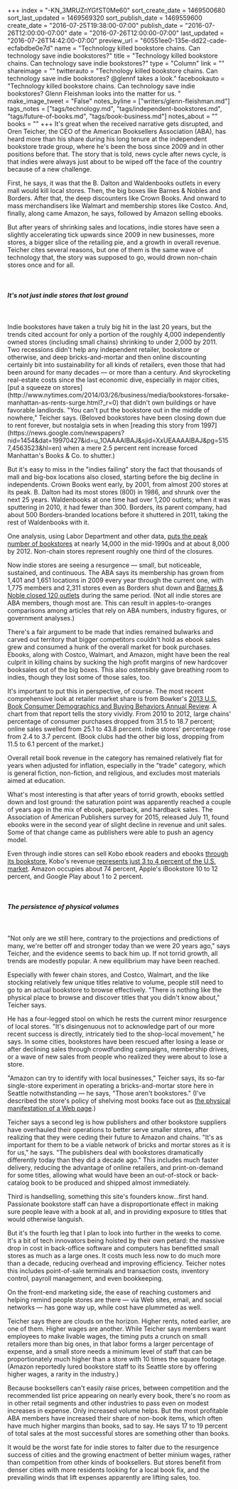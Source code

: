 +++
index = "-KN_3MRUZnYGfST0Me60"
sort_create_date = 1469500680
sort_last_updated = 1469569320
sort_publish_date = 1469559600
create_date = "2016-07-25T19:38:00-07:00"
publish_date = "2016-07-26T12:00:00-07:00"
date = "2016-07-26T12:00:00-07:00"
last_updated = "2016-07-26T14:42:00-07:00"
preview_url = "60551ee0-135e-dd22-cade-ecfabdbe0e7d"
name = "Technology killed bookstore chains. Can technology save indie bookstores?"
title = "Technology killed bookstore chains. Can technology save indie bookstores?"
type = "Column"
link = ""
shareimage = ""
twitterauto = "Technology killed bookstore chains. Can technology save indie bookstores? @glennf takes a look."
facebookauto = "Technology killed bookstore chains. Can technology save indie bookstores? Glenn Fleishman looks into the matter for us. "
make_image_tweet = "False"
notes_byline = ["writers/glenn-fleishman.md"]
tags_notes = ["tags/technology.md", "tags/independent-bookstores.md", "tags/future-of-books.md", "tags/book-business.md"]
notes_about = ""
books = ""
+++
It's great when the received narrative gets disrupted, and Oren Teicher, the CEO of the American Booksellers Association (ABA), has heard more than his share during his long tenure at the independent bookstore trade group, where he's been the boss since 2009 and in other positions before that. The story that is told, news cycle after news cycle, is that indies were always just about to be wiped off the face of the country because of a new challenge.

First, he says, it was that the B. Dalton and Waldenbooks outlets in every mall would kill local stores. Then, the big boxes like Barnes &amp; Nobles and Borders. After that, the deep discounters like Crown Books. And onward to mass merchandisers like Walmart and membership stores like Costco. And, finally, along came Amazon, he says, followed by Amazon selling ebooks.

But after years of shrinking sales and locations, indie stores have seen a slightly accelerating tick upwards since 2009 in new businesses, more stores, a bigger slice of the retailing pie, and a growth in overall revenue. Teicher cites several reasons, but one of them is the same wave of technology that, the story was supposed to go, would drown non-chain stores once and for all.

<br>
<h5>It's not just indie stores that lost ground</h5>
<br>

<p class="noindent">Indie bookstores have taken a truly big hit in the last 20 years, but the trends cited account for only a portion of the roughly 4,000 independently owned stores (including small chains) shrinking to under 2,000 by 2011. Two recessions didn't help any independent retailer, bookstore or otherwise, and deep bricks-and-mortar and then online discounting certainly bit into sustainability for all kinds of retailers, even those that had been around for many decades &mdash; or more than a century. And skyrocketing real-estate costs since the last economic dive, especially in major cities, [put a squeeze on stores](http://www.nytimes.com/2014/03/26/business/media/bookstores-forsake-manhattan-as-rents-surge.html?_r=0) that didn't own buildings or have favorable landlords. "You can't put the bookstore out in the middle of nowhere," Teicher says. (Beloved bookstores have been closing down due to rent forever, but nostalgia sets in when [reading this story from 1997](https://news.google.com/newspapers?nid=1454&dat=19970427&id=u_1OAAAAIBAJ&sjid=XxUEAAAAIBAJ&pg=5157,4563523&hl=en) when a mere 2.5 percent rent increase forced Manhattan's Books & Co. to shutter.)</p>

But it's easy to miss in the "indies failing" story the fact that thousands of mall and big-box locations also closed, starting before the big decline in independents. Crown Books went early, by 2001, from almost 200 stores at its peak. B. Dalton had its most stores (800) in 1986, and shrunk over the next 25 years. Waldenbooks at one time had over 1,200 outlets; when it was sputtering in 2010, it had fewer than 300. Borders, its parent company, had about 500 Borders-branded locations before it shuttered in 2011, taking the rest of Waldenbooks with it.

One analysis, using Labor Department and other data, [puts the peak number of bookstores](http://www.marketsize.com/blog/index.php/2013/12/30/independent-bookstores/) at nearly 14,000 in the mid-1990s and at about 8,000 by 2012. Non-chain stores represent roughly one third of the closures.

Now indie stores are seeing a resurgence &mdash; small, but noticeable, sustained, and continuous. The ABA says its membership has grown from 1,401 and 1,651 locations in 2009 every year through the current one, with 1,775 members and 2,311 stores even as Borders shut down and [Barnes &amp; Noble closed 120 outlets](http://fortune.com/2016/03/03/barnes-noble-results/) during the same period. (Not all indie stores are ABA members, though most are. This can result in apples-to-oranges comparisons among articles that rely on ABA numbers, industry figures, or government analyses.)

There's a fair argument to be made that indies remained bulwarks and carved out territory that bigger competitors couldn't hold as ebook sales grew and consumed a hunk of the overall market for book purchases. Ebooks, along with Costco, Walmart, and Amazon, might have been the real culprit in killing chains by sucking the high profit margins of new hardcover booksales out of the big boxes. This also ostensibly gave breathing room to indies, though they lost some of those sales, too.

It's important to put this in perspective, of course. The most recent comprehensive look at retailer market share is from Bowker's [2013 U.S. Book Consumer Demographics and Buying Behaviors Annual Review](http://www.bowker.com/news/2013/Online-Retailers-Gained-While-Brick-and-Mortar-Lost-In-Wake-of-Borders-Exit.html). A chart from that report tells the story vividly. From 2010 to 2012, large chains' percentage of consumer purchases dropped from 31.5 to 18.7 percent; online sales swelled from 25.1 to 43.8 percent. Indie stores' percentage rose from 2.4 to 3.7 percent. (Book clubs had the other big loss, dropping from 11.5 to 6.1 percent of the market.)

Overall retail book revenue in the category has remained relatively flat for years when adjusted for inflation, especially in the "trade" category, which is general fiction, non-fiction, and religious, and excludes most materials aimed at education.

What's most interesting is that after years of torrid growth, ebooks settled down and lost ground: the saturation point was apparently reached a couple of years ago in the mix of ebook, paperback, and hardback sales. The Association of American Publishers survey for 2015, released July 11, found ebooks were in the second year of slight decline in revenue and unit sales. Some of that change came as publishers were able to push an agency model.

Even through indie stores can sell Kobo ebook readers and ebooks [through its bookstore](http://www.pewinternet.org/2015/08/19/mobile-messaging-and-social-media-2015/2015-08-19_social-media-update_12/), Kobo's revenue [represents just 3 to 4 percent of the U.S. market](http://authorearnings.com/report/october-2015-apple-bn-kobo-and-google-a-look-at-the-rest-of-the-ebook-market/). Amazon occupies about 74 percent, Apple's iBookstore 10 to 12 percent, and Google Play about 1 to 2 percent.

<br>
<h5>The persistence of physical volumes</h5>
<br>

<p class="noindent">"Not only are we still here, contrary to the projections and predictions of many, we're better off and stronger today than we were 20 years ago," says Teicher, and the evidence seems to back him up. If not torrid growth, all trends are modestly popular. A new equilibrium may have been reached.</p>

Especially with fewer chain stores, and Costco, Walmart, and the like stocking relatively few unique titles relative to volume, people still need to go to an actual bookstore to browse effectively. "There is nothing like the physical place to browse and discover titles that you didn't know about," Teicher says.

He has a four-legged stool on which he rests the current minor resurgence of local stores. "It's disingenuous not to acknowledge part of our more recent success is directly, intricately tied to the shop-local movement," he says. In some cities, bookstores have been rescued after losing a lease or after declining sales through crowdfunding campaigns, membership drives, or a wave of new sales from people who realized they were about to lose a store. 

"Amazon can try to identify with local businesses," Teicher says, its so-far single-store experiment in operating a bricks-and-mortar store here in Seattle notwithstanding &mdash; he says, "Those aren't bookstores." (I've described the store's policy of shelving most books face out as [the physical manifestation of a Web page](http://glog.glennf.com/blog/2015/11/11/theres-no-back-in-the-amazon-store-only-front).)

Teicher says a second leg is how publishers and other bookstore suppliers have overhauled their operations to better serve smaller stores, after realizing that they were ceding their future to Amazon and chains. "It's as important for them to be a viable network of bricks and mortar stores as it is for us," he says. "The publishers deal with bookstores dramatically differently today than they did a decade ago." This includes much faster delivery, reducing the advantage of online retailers, and print-on-demand for some titles, allowing what would have been an out-of-stock or back-catalog book to be produced and shipped almost immediately.

Third is handselling, something this site's founders know…first hand. Passionate bookstore staff can have a disproportionate effect in making sure people leave with a book at all, and in providing exposure to titles that would otherwise languish.

But it's the fourth leg that I plan to look into further in the weeks to come. It's a bit of tech innovators being hoisted by their own petard: the massive drop in cost in back-office software and computers has benefitted small stores as much as a large ones. It costs much less now to do much more than a decade, reducing overhead and improving efficiency. Teicher notes this includes point-of-sale terminals and transaction costs, inventory control, payroll management, and even bookkeeping.

On the front-end marketing side, the ease of reaching customers and helping remind people stores are there &mdash; via Web sites, email, and social networks &mdash; has gone way up, while cost have plummeted as well.

Teicher says there are clouds on the horizon. Higher rents, noted earlier, are one of them. Higher wages are another. While Teicher says members want employees to make livable wages, the timing puts a crunch on small retailers more than big ones, in that labor forms a larger percentage of expense, and a small store needs a minimum level of staff that can be proportionately much higher than a store with 10 times the square footage. (Amazon reportedly lured bookstore staff to its Seattle store by offering higher wages, a rarity in the industry.)

Because booksellers can't easily raise prices, between competition and the recommended list price appearing on nearly every book, there's no room as in other retail segments and other industries to pass even on modest increases in expense. Only increased volume helps. But the most profitable ABA members have increased their share of non-book items, which often have much higher margins than books, sad to say. He says 17 to 19 percent of total sales at the most successful stores are something other than books.

It would be the worst fate for indie stores to falter due to the resurgence success of cities and the growing enactment of better minium wages, rather than competition from other kinds of booksellers. But stores benefit from denser cities with more residents looking for a local book fix, and the prevailing winds that lift expenses apparently are lifting sales, too.